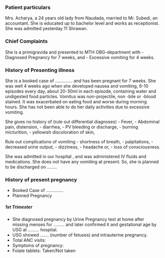 ### Patient particulars
Mrs. Acharya, a 24 years old lady from Naudada, married to Mr. Subedi, an accountant. She is educated up to bachelor level and works as receptionist.
She was admitted yesterday 11 Shrawan. 

### Chief Complaints
She is a primigravida and presented to MTH OBG-department with 
	- Diagnosed Pregnancy for 7 weeks, and
	- Excessive vomiting for 4 weeks.

### History of Presenting illness
She is a booked case of .............. and has been pregnant for 7 weeks. 
She was well 4 weeks ago when she developed nausea and vomiting, 6-10 episodes every day, about 20-30ml in each episode, containing water and undigested food particles. 
Vomitus was non-projectile, non -bile or -blood stained. 
It was exacerbated on eating food and worse during morning hours.
She has not been able to do her daily activities due to excessive vomiting.

She gives no history of (rule out differential diagnoses)
	- Fever,
	- Abdominal pain, distension, 
	- diarrhea,
	- PV bleeding or discharge,
	- burning micturition,
	- yellowish discoloration of skin,

Rule out complications of vomiting
	- shortness of breath,
	- palpitations,
	- decreased urine output,
	- dizziness,
	- headache or,
	- loss of consciousness.

She was admitted in our hospital , and was administered IV fluids and medications. She does not have any vomiting at present. So, she is planned to be discharged on ........

### History of present pregnancy
- Booked Case of ..............
- Planned Pregnancy

##### 1st Trimester
- She diagnosed pregnancy by Urine Pregnancy test at home after missing menses for ......... and later confirmed it and gestational age by USG at ......... hospital.
- USG showed ....... (number of fetuses) and intrauterine pregnancy.
- Total ANC visits: 
- Symptoms of pregnancy:
- Folate tablets: Taken/Not taken